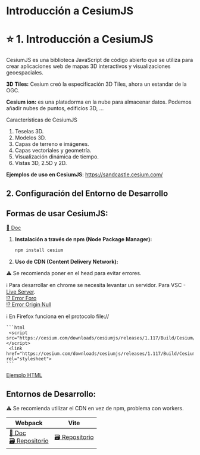 # Introducción a CesiumJS

# ⭐ 1. Introducción a CesiumJS

CesiumJS es una biblioteca JavaScript de código abierto que se utiliza para crear aplicaciones web de mapas 3D interactivos y visualizaciones geoespaciales.

 **3D Tiles:** Cesium creó la especificación 3D Tiles, ahora un estandar de la OGC.

**Cesium ion:** es una platadorma en la nube para almacenar datos. Podemos añadir nubes de puntos, edificios 3D, …

Características de CesiumJS

1. Teselas 3D. 
2. Modelos 3D.
3. Capas de terreno e imágenes.
4. Capas vectoriales y geometría.
5. Visualización dinámica de tiempo.
6. Vistas 3D, 2.5D y 2D.

**Ejemplos de uso en CesiumJS**: https://sandcastle.cesium.com/

## **2. Configuración del Entorno de Desarrollo**

## Formas de usar CesiumJS:  

[📘 Doc](https://cesium.com/learn/cesiumjs-learn/cesiumjs-quickstart/)

1. **Instalación a través de npm (Node Package Manager):**
    
    ```bash
    npm install cesium
    ```
    
2. **Uso de CDN (Content Delivery Network):**

⚠️ Se recomienda poner en el head para evitar errores.  
  
ℹ️ Para desarrollar en chrome se necesita levantar un servidor. Para VSC - [Live Server](https://marketplace.visualstudio.com/items?itemName=ritwickdey.LiveServer).  
[⁉️ Error Foro](https://community.cesium.com/t/cesium-js-error-from-chrome/14550)  
[⁉️ Error Origin Null](https://stackoverflow.com/questions/8456538/origin-null-is-not-allowed-by-access-control-allow-origin)  

ℹ️ En Firefox funciona en el protocolo file://

    ```html
     <script src="https://cesium.com/downloads/cesiumjs/releases/1.117/Build/Cesium/Cesium.js"></script>
     <link href="https://cesium.com/downloads/cesiumjs/releases/1.117/Build/Cesium/Widgets/widgets.css" rel="stylesheet">
    ```
[Ejemplo HTML](https://github.com/AlvaroCodes/cesiumJS_notebook/blob/main/examples/01_introduction/01-cdn-example.html)

## Entornos de Desarrollo:
⚠️ Se recomienda utilizar el CDN en vez de npm, problema con workers.

| Webpack      | Vite        |
|--------------|-------------|
| [📘 Doc](https://cesium.com/learn/cesiumjs-learn/cesiumjs-webpack/) <br/> [🗃️ Repositorio](https://github.com/CesiumGS/cesium-webpack-example/tree/main) | [🗃️ Repositorio](https://github.com/dayjournal/cesium-starter)  |



